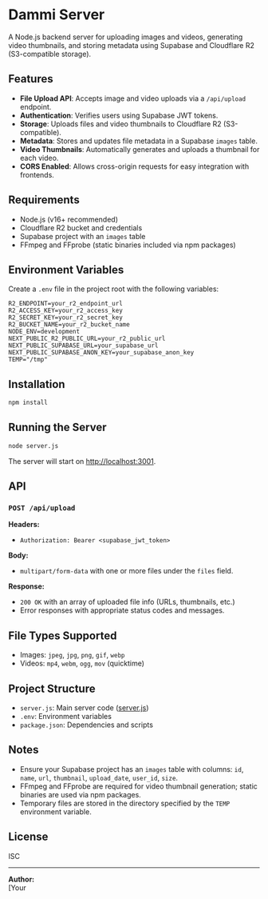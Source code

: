 # Dammi Server

A Node.js backend server for uploading images and videos, generating video thumbnails, and storing metadata using Supabase and Cloudflare R2 (S3-compatible storage).

## Features

- **File Upload API**: Accepts image and video uploads via a `/api/upload` endpoint.
- **Authentication**: Verifies users using Supabase JWT tokens.
- **Storage**: Uploads files and video thumbnails to Cloudflare R2 (S3-compatible).
- **Metadata**: Stores and updates file metadata in a Supabase `images` table.
- **Video Thumbnails**: Automatically generates and uploads a thumbnail for each video.
- **CORS Enabled**: Allows cross-origin requests for easy integration with frontends.

## Requirements

- Node.js (v16+ recommended)
- Cloudflare R2 bucket and credentials
- Supabase project with an `images` table
- FFmpeg and FFprobe (static binaries included via npm packages)

## Environment Variables

Create a `.env` file in the project root with the following variables:

```
R2_ENDPOINT=your_r2_endpoint_url
R2_ACCESS_KEY=your_r2_access_key
R2_SECRET_KEY=your_r2_secret_key
R2_BUCKET_NAME=your_r2_bucket_name
NODE_ENV=development
NEXT_PUBLIC_R2_PUBLIC_URL=your_r2_public_url
NEXT_PUBLIC_SUPABASE_URL=your_supabase_url
NEXT_PUBLIC_SUPABASE_ANON_KEY=your_supabase_anon_key
TEMP="/tmp"
```

## Installation

```sh
npm install
```

## Running the Server

```sh
node server.js
```

The server will start on [http://localhost:3001](http://localhost:3001).

## API

### `POST /api/upload`

**Headers:**
- `Authorization: Bearer <supabase_jwt_token>`

**Body:**
- `multipart/form-data` with one or more files under the `files` field.

**Response:**
- `200 OK` with an array of uploaded file info (URLs, thumbnails, etc.)
- Error responses with appropriate status codes and messages.

## File Types Supported

- Images: `jpeg`, `jpg`, `png`, `gif`, `webp`
- Videos: `mp4`, `webm`, `ogg`, `mov` (quicktime)

## Project Structure

- `server.js`: Main server code ([server.js](server.js))
- `.env`: Environment variables
- `package.json`: Dependencies and scripts

## Notes

- Ensure your Supabase project has an `images` table with columns: `id`, `name`, `url`, `thumbnail`, `upload_date`, `user_id`, `size`.
- FFmpeg and FFprobe are required for video thumbnail generation; static binaries are used via npm packages.
- Temporary files are stored in the directory specified by the `TEMP` environment variable.

## License

ISC

---

**Author:**  
[Your